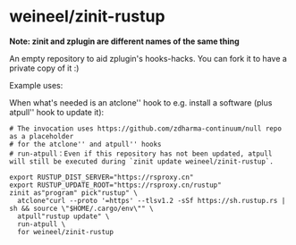 # weineel/zinit-rustup

**Note: zinit and zplugin are different names of the same thing**

An empty repository to aid zplugin's hooks-hacks. You can fork it to have a private copy of it :)

Example uses:

When what's needed is an atclone'' hook to e.g. install a software (plus atpull'' hook to update it):

```
# The invocation uses https://github.com/zdharma-continuum/null repo as a placeholder
# for the atclone'' and atpull'' hooks
# run-atpull：Even if this repository has not been updated, atpull will still be executed during `zinit update weineel/zinit-rustup`.

export RUSTUP_DIST_SERVER="https://rsproxy.cn"
export RUSTUP_UPDATE_ROOT="https://rsproxy.cn/rustup"
zinit as"program" pick"rustup" \
  atclone"curl --proto '=https' --tlsv1.2 -sSf https://sh.rustup.rs | sh && source \"$HOME/.cargo/env\"" \
  atpull"rustup update" \
  run-atpull \
  for weineel/zinit-rustup
```
